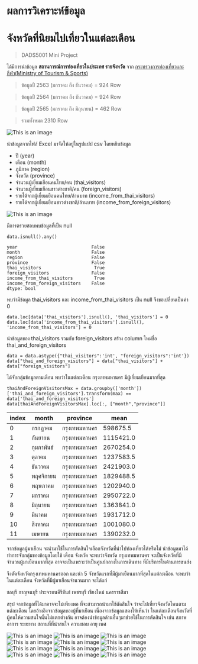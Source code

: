 # ผลการวิเคราะห์ข้อมูล 
# จังหวัดที่นิยมไปเที่ยวในแต่ละเดือน

> DADS5001 Mini Project

ได้มีการนำข้อมูล **สถานการณ์การท่องเที่ยวในประเทศ รายจังหวัด** จาก [กระทรวงการท่องเที่ยวและกีฬา(Ministry of Tourism & Sports)](https://www.mots.go.th/more_news_new.php?cid=411)

> ข้อมูลปี 2563 (มกราคม ถึง ธันวาคม) = 924 Row

> ข้อมูลปี 2564 (มกราคม ถึง ธันวาคม) = 924 Row

> ข้อมูลปี 2565 (มกราคม ถึง มิถุนายน) = 462 Row

> รวมทั้งหมด 2310 Row

![This is an image](/assets/images/ตัวอย่างไฟล์Excel.png)

นำข้อมูลจากไฟล์ Excel มาจัดให้อยู่ในรูปแปป csv โดยหยิบข้อมูล
- ปี (year)
- เดือน (month)
- ภูมิภาค (region)
- จังหวัด (province)
- จำนวนผู้เยี่ยมเยือนคนไทย/คน (thai_visitors)
- จำนวนผู้เยี่ยมเยือนชาวต่างชาติ/คน (foreign_visitors)
- รายได้จากผู้เยี่ยมเยือนคนไทย/ล้านบาท (income_from_thai_visitors)
- รายได้จากผู้เยี่ยมเยือนชาวต่างชาติ/ล้านบาท (income_from_foreign_visitors)

![This is an image](/assets/images/ตัวอย่างไฟล์CSV.png)

มีการตรวยสอบพบข้อมูลที่เป็น null

```
data.isnull().any()

year                            False
month                           False
region                          False
province                        False
thai_visitors                    True
foreign_visitors                False
income_from_thai_visitors        True
income_from_foreign_visitors    False
dtype: bool
```

พบว่ามีข้อมูล thai_visitors และ income_from_thai_visitors เป็น null จึงขอเปลี่ยนเป็นค่า 0

```
data.loc[data['thai_visitors'].isnull(), 'thai_visitors'] = 0
data.loc[data['income_from_thai_visitors'].isnull(), 'income_from_thai_visitors'] = 0
```

นำข้อมูลของ thai_visitors รวมกับ foreign_visitors สร้าง column ใหม่ชื่อ thai_and_foreign_visitors

```
data = data.astype({"thai_visitors":'int', "foreign_visitors":'int'}) 
data["thai_and_foreign_visitors"] = data["thai_visitors"] + data["foreign_visitors"]
```

ได้จับกลุ่มข้อมูลตามเดือน พบว่าในแต่ละเดือน กรุงเทพมหานคร มีผู้เยี่ยมเยือนมากที่สุด

```
thaiAndForeignVisitorsMax = data.groupby(['month'])['thai_and_foreign_visitors'].transform(max) == data['thai_and_foreign_visitors']
data[thaiAndForeignVisitorsMax].loc[:, ["month","province"]]
```


| index | month | province | mean |
| ------------- | ------------- | ------------- | ------------- |
| 0 | กรกฎาคม | กรุงเทพมหานคร | 598675.5 |
| 1 | กันยายน | กรุงเทพมหานคร | 1115421.0 |
| 2 | กุมภาพันธ์ | กรุงเทพมหานคร | 2670254.0 |
| 3 | ตุลาคม | กรุงเทพมหานคร | 1237583.5 |
| 4 | ธันวาคม | กรุงเทพมหานคร | 2421903.0 |
| 5 | พฤศจิกายน | กรุงเทพมหานคร | 1829488.5 |
| 6 | พฤษภาคม | กรุงเทพมหานคร | 1202940.0 |
| 7 | มกราคม | กรุงเทพมหานคร | 2950722.0 |
| 8 | มิถุนายน | กรุงเทพมหานคร | 1363841.0 |
| 9 | มีนาคม | กรุงเทพมหานคร | 1931712.0 |
| 10 | สิงหาคม | กรุงเทพมหานคร | 1001080.0 |
| 11 | เมษายน | กรุงเทพมหานคร | 1390232.0 |


จากข้อมูลผู้มาเยือน จะนำมาใช้ในการตัดสินใจเลือกจังหวัดที่น่าไปท่องเที่ยวได้หรือไม่
นำข้อมูลมาได้ทำการจับกลุ่มของข้อมูลโดยใช้ เดือน จังหวัด จะพบว่าจังหวัด กรุงเทพมหานคร จะเป็นจังหวัดที่มีจำนวนผู้มาเยือนมากที่สุด อาจจะเป็นเพราะว่าเป็นศูนย์กลางในการเดินทาง ที่มีบริการในด้านการขนส่ง

จึงตัดจังหวัดกรุงเทพมหานครออก และนำ 5 จังหวัดแรกที่มีผู้มาเยือนมากที่สุดในแต่ละเดือน 
จะพบว่า ในแต่ละเดือน จังหวัดที่มีผู้มาเยือนจำนวนมาก จะได้แก่

ชลบุรี กาญจนบุรี ประจวบนคีรีขันธ์ เพชรบุรี เชียงใหม่ นครราชสีมา

สรุป จากข้อมูลที่ได้มาอาจจะไม่เพียงพอ ที่จะสามารถนำมาใช้ตัดสินใจ ว่าจะไปเที่ยวจังหวัดไหนตามแต่ละเดือน โดยอ้างอิงจากข้อมูลของผู้ที่มาเยือน เนื่องจากข้อมูลแสดงให้เห็นว่า ในแต่ละเดือนจังหวัดที่ผู้คนให้ความสนใจนั้นไม่แตกต่างกัน อาจต้องนำข้อมูลด้านอื่นๆมาช่วยใช้ในการตัดสินใจ 
เช่น สภาพอาการ ระยะทาง สถานที่ที่น่าสนใจ ความชอบ อายุ เพศ

![This is an image](/assets/images/bar1.png)
![This is an image](/assets/images/bar2.png)
![This is an image](/assets/images/bar3.png)
![This is an image](/assets/images/bar4.png)
![This is an image](/assets/images/bar5.png)
![This is an image](/assets/images/bar6.png)
![This is an image](/assets/images/bar7.png)
![This is an image](/assets/images/bar8.png)
![This is an image](/assets/images/bar9.png)
![This is an image](/assets/images/bar10.png)
![This is an image](/assets/images/bar11.png)
![This is an image](/assets/images/bar12.png)